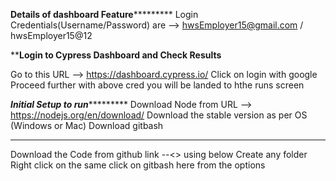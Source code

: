 ******************Details of dashboard Feature***************************
Login Credentials(Username/Password) are --> hwsEmployer15@gmail.com / hwsEmployer15@12


******************Login to Cypress Dashboard and Check Results****************

Go to this URL --> https://dashboard.cypress.io/ 
Click on login with google 
Proceed further with above cred
you will be landed to hthe runs screen


***********Initial Setup to run********************
Download Node from URL --> https://nodejs.org/en/download/
Download the stable version as per OS (Windows or Mac)
Download gitbash
********************************************************


Download the Code from github link --<> using below
Create any folder
Right click on the same 
click on gitbash here from the options
